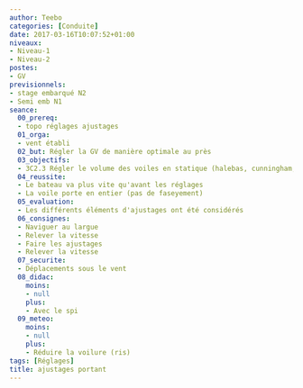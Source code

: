 ```yaml
---
author: Teebo
categories: [Conduite]
date: 2017-03-16T10:07:52+01:00
niveaux:
- Niveau-1
- Niveau-2
postes:
- GV
previsionnels:
- stage embarqué N2
- Semi emb N1
seance:
  00_prereq:
  - topo réglages ajustages
  01_orga:
  - vent établi
  02_but: Régler la GV de manière optimale au près
  03_objectifs:
  - 3C2.3 Régler le volume des voiles en statique (halebas, cunningham, bordure, lattes)
  04_reussite:
  - Le bateau va plus vite qu'avant les réglages
  - La voile porte en entier (pas de faseyement)
  05_evaluation:
  - Les différents éléments d'ajustages ont été considérés
  06_consignes:
  - Naviguer au largue
  - Relever la vitesse
  - Faire les ajustages
  - Relever la vitesse
  07_securite:
  - Déplacements sous le vent
  08_didac:
    moins:
    - null
    plus:
    - Avec le spi
  09_meteo:
    moins:
    - null
    plus:
    - Réduire la voilure (ris)
tags: [Réglages]
title: ajustages portant
---
```

